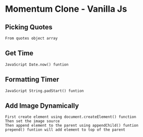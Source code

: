 # Momentum Clone - Vanilla Js

## Picking Quotes

    From quotes object array

## Get Time

    JavaScript Date.now() funtion

## Formatting Timer

    JavaScript String.padStart() funtion

## Add Image Dynamically

    First create element using document.createElement() function
    Then set the image source
    Then append element to the parent using appendChild() funtion
    prepend() funtion will add element to top of the parent
